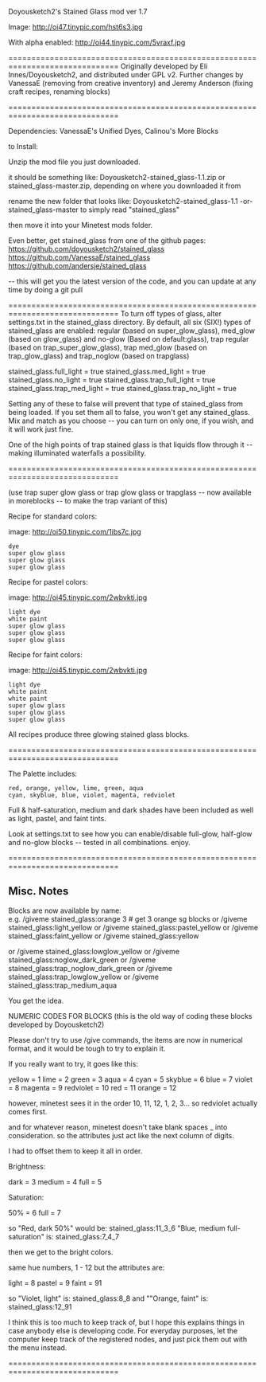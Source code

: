 
Doyousketch2's Stained Glass mod
 ver 1.7

Image: http://oi47.tinypic.com/hst6s3.jpg

With alpha enabled: http://oi44.tinypic.com/5vraxf.jpg 

==============================================================================
Originally developed by Eli Innes/Doyousketch2, and distributed 
under GPL v2.  Further changes by VanessaE (removing from creative inventory)
and Jeremy Anderson (fixing craft recipes, renaming blocks)

==============================================================================

Dependencies: VanessaE's Unified Dyes, Calinou's More Blocks

to Install:

Unzip the mod file you just downloaded.

it should be something like: Doyousketch2-stained_glass-1.1.zip
or stained_glass-master.zip, depending on where you downloaded it from

rename the new folder that looks like: 
Doyousketch2-stained_glass-1.1 -or- stained_glass-master
to simply read "stained_glass"

then move it into your Minetest mods folder.

Even better, get stained_glass from one of the github pages:
https://github.com/doyousketch2/stained_glass
https://github.com/VanessaE/stained_glass
https://github.com/andersje/stained_glass

-- this will get you the latest version of the code, and you
can update at any time by doing a git pull



==============================================================================
To turn off types of glass, alter settings.txt in the stained_glass directory.
By default, all six (SIX!) types of stained_glass are enabled:  regular (based on super_glow_glass), med_glow (based on glow_glass) and no-glow (Based on default:glass), trap regular (based on trap_super_glow_glass), trap med_glow (based on trap_glow_glass) and trap_noglow (based on trapglass)

stained_glass.full_light = true
stained_glass.med_light = true
stained_glass.no_light = true
stained_glass.trap_full_light = true
stained_glass.trap_med_light = true
stained_glass.trap_no_light = true

Setting any of these to false will prevent that type of stained_glass from being loaded.  If you set them all to false, you won't get any stained_glass.  Mix and match as you choose -- you can turn on only one, if you wish, and it will work just fine.

One of the high points of trap stained glass is that liquids flow through it -- making illuminated waterfalls a possibility.


==============================================================================

(use trap super glow glass or trap glow glass or trapglass  -- now available in moreblocks -- to make the trap variant of this)

Recipe for standard colors:

image: http://oi50.tinypic.com/1ibs7c.jpg

	dye
	super glow glass
	super glow glass
	super glow glass



Recipe for pastel colors:

image: http://oi45.tinypic.com/2wbvkti.jpg

	light dye
	white paint
	super glow glass
	super glow glass
	super glow glass

Recipe for faint colors:

image: http://oi45.tinypic.com/2wbvkti.jpg

	light dye
	white paint
	white paint
	super glow glass
	super glow glass
	super glow glass


All recipes produce three glowing stained glass blocks.


==============================================================================


The Palette includes:

	red, orange, yellow, lime, green, aqua
	cyan, skyblue, blue, violet, magenta, redviolet

Full & half-saturation, medium and dark shades have been included
as well as light, pastel, and faint tints.

Look at settings.txt to see how you can enable/disable full-glow, half-glow and no-glow blocks -- tested in all combinations.  enjoy.


==============================================================================


Misc. Notes
-----------

Blocks are now available by name:  
e.g.  /giveme stained_glass:orange 3 #  get 3 orange sg blocks
or /giveme stained_glass:light_yellow
or /giveme stained_glass:pastel_yellow
or /giveme stained_glass:faint_yellow
or /giveme stained_glass:yellow

or /giveme stained_glass:lowglow_yellow
or /giveme stained_glass:noglow_dark_green
or /giveme stained_glass:trap_noglow_dark_green
or /giveme stained_glass:trap_lowglow_yellow 
or /giveme stained_glass:trap_medium_aqua

You get the idea.  


NUMERIC CODES FOR BLOCKS  (this is the old way of coding these blocks
developed by Doyousketch2)

Please don't try to use /give commands, the items are now in numerical format,
and it would be tough to try to explain it.

If you really want to try, it goes like this:

yellow    = 1
lime      = 2
green     = 3
aqua      = 4
cyan      = 5
skyblue   = 6
blue      = 7
violet    = 8
magenta   = 9
redviolet = 10
red       = 11
orange    = 12


however, minetest sees it in the order 10, 11, 12, 1, 2, 3...
so redviolet actually comes first.

and for whatever reason, minetest doesn't take blank spaces _ into consideration.
so the attributes just act like the next column of digits.

I had to offset them to keep it all in order.

Brightness:

dark   = 3
medium = 4
full   = 5

Saturation:

50%    = 6
full   = 7

so "Red, dark 50%"  would be: stained_glass:11_3_6
"Blue, medium full-saturation" is: stained_glass:7_4_7

then we get to the bright colors.

same hue numbers, 1 - 12
but the attributes are:

light  = 8
pastel = 9
faint  = 91

so "Violet, light" is: stained_glass:8_8
and ""Orange, faint" is: stained_glass:12_91

I think this is too much to keep track of, but I hope this explains things in case anybody else is developing code.
For everyday purposes, let the computer keep track of the registered nodes, and just pick them out with the menu instead.


==============================================================================


